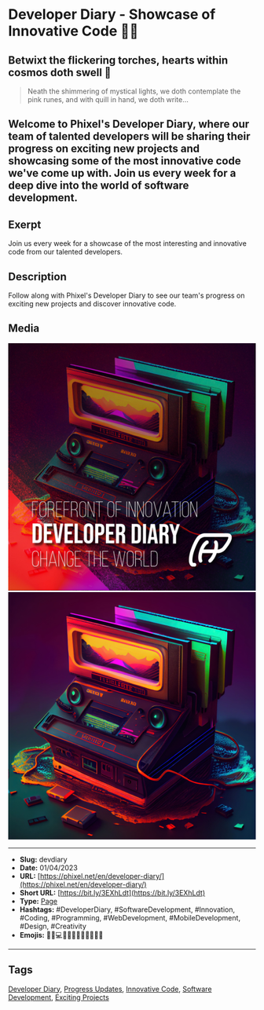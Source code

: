 # Developer Diary - Showcase of Innovative Code 👨‍💻
## Betwixt the flickering torches, hearts within cosmos doth swell 🏰

> Neath the shimmering of mystical lights, we doth contemplate the pink runes, and with quill in hand, we doth write…

Welcome to Phixel's Developer Diary, where our team of talented developers will be sharing their progress on exciting new projects and showcasing some of the most innovative code we've come up with. Join us every week for a deep dive into the world of software development.
------------
## Exerpt
Join us every week for a showcase of the most interesting and innovative code from our talented developers.
## Description
Follow along with Phixel's Developer Diary to see our team's progress on exciting new projects and discover innovative code.
## Media
<img src="media/ff5b08ca/cover-devdiary.jpg" loading="lazy"><br>
<img src="media/cf7ef5cf/dev-diaries.jpg" loading="lazy"><br>

------------
- **Slug:** devdiary
- **Date:** 01/04/2023
- **URL:** [https://phixel.net/en/developer-diary/](https://phixel.net/en/developer-diary/)
- **Short URL:** [https://bit.ly/3EXhLdt](https://bit.ly/3EXhLdt)
- **Type:** [Page](#page)
- **Hashtags:** #DeveloperDiary, #SoftwareDevelopment, #Innovation, #Coding, #Programming, #WebDevelopment, #MobileDevelopment, #Design, #Creativity
- **Emojis:** 👨‍💻💻🔬🚀🔝👀🎉🎨👨‍🎨💡

------------
## Tags
[Developer Diary](#developer-diary), [Progress Updates](#progress-updates), [Innovative Code](#innovative-code), [Software Development](#software-development), [Exciting Projects](#exciting-projects)
